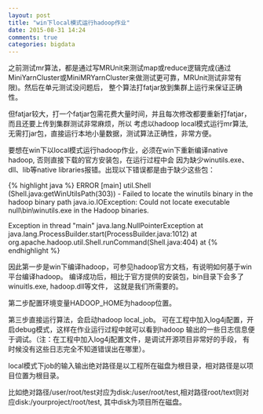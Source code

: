 ```yaml
---
layout: post
title: "win下local模式运行hadoop作业"
date: 2015-08-31 14:24
comments: true
categories: bigdata
---
```

之前测试mr算法，都是通过写MRUnit来测试map或reduce逻辑完成(通过MiniYarnCluster或MiniMRYarnCluster来做测试更可靠，MRUnit测试非常有限)。然后在单元测试没问题后，
整个算法打fatjar放到集群上运行来保证正确性。

但fatjar较大，打一个fatjar包需花费大量时间，并且每次修改都要重新打fatjar，而且还要上传到集群测试非常麻烦，所以
考虑以hadoop local模式运行mr算法, 无需打jar包，直接运行本地小量数据，测试算法正确性，非常方便。

要想在win下以local模式运行hadoop作业，必须在win下重新编译native hadoop, 否则直接下载的官方安装包，在运行过程中会
因为缺少winutils.exe、dll、lib等native libraries报错。出现以下错误都是由于缺少这些包：

{% highlight java %}
ERROR [main] util.Shell (Shell.java:getWinUtilsPath(303)) - Failed to locate the winutils binary in the hadoop binary path
java.io.IOException: Could not locate executable null\bin\winutils.exe in the Hadoop binaries.

Exception in thread "main" java.lang.NullPointerException   at
java.lang.ProcessBuilder.start(ProcessBuilder.java:1012)    at
org.apache.hadoop.util.Shell.runCommand(Shell.java:404)     at
{% endhighlight %}

因此第一步是win下编译hadoop，可参见hadoop官方文档，有说明如何基于win平台编译hadoop。
编译成功后，相比于官方提供的安装包，bin目录下会多了winuitls.exe, hadoop.dll等文件，
这就是我们所需要的。

第二步配置环境变量HADOOP\_HOME为hadoop位置。

第三步直接运行算法，会启动hadoop local\_job。
可在工程中加入log4j配置，开启debug模式，这样在作业运行过程中就可以看到hadoop
输出的一些日志信息便于调试。（注：在工程中加入log4j配置文件，是调试开源项目非常好的手段，
有时候没有这些日志完全不知道错误出在哪里）。

local模式下job的输入输出绝对路径是以工程所在磁盘为根目录，相对路径是以项目位置为根目录。

比如绝对路径/user/root/test对应为disk:/user/root/test,相对路径root/text则对应disk:/yourproject/root/test,
其中disk为项目所在磁盘。






